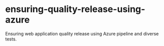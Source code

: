 # ensuring-quality-release-using-azure
Ensuring web application quality release using Azure pipeline and diverse tests.
